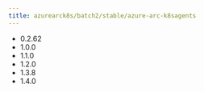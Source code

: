 ```yaml
---
title: azurearck8s/batch2/stable/azure-arc-k8sagents
---
```

- 0.2.62
- 1.0.0
- 1.1.0
- 1.2.0
- 1.3.8
- 1.4.0
